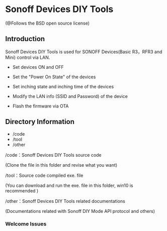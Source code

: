 # Sonoff Devices DIY Tools

(@Follows the BSD open source license)

## Introduction

Sonoff Devices DIY Tools is used for SONOFF Devices(Basic R3，RFR3 and Mini) control via LAN.

- Set devices ON and OFF

- Set the "Power On State" of the devices

- Set inching state and inching time of the devices

- Modify the LAN info (SSID and Password) of the device

- Flash the firmware via OTA

  

## Directory Information

- /code
- /tool
- /other

/code：Sonoff Devices DIY Tools source code

(Clone the file in this folder and revise what you want)

/tool：Source code compiled exe. file

(You can download and run the exe. file in this folder, win10 is recommended )

/other：Sonoff Devices DIY Tools related documentations

(Documentations related with Sonoff DIY Mode API protocol and others)



### Welcome Issues
